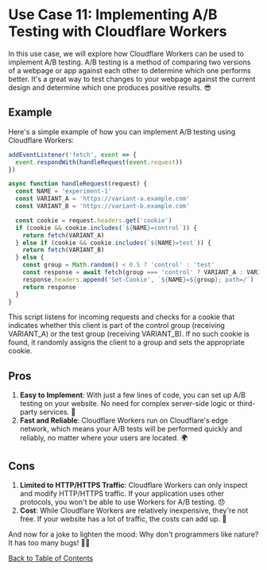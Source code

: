 # Use Case 11: Implementing A/B Testing with Cloudflare Workers

In this use case, we will explore how Cloudflare Workers can be used to implement A/B testing. A/B testing is a method of comparing two versions of a webpage or app against each other to determine which one performs better. It's a great way to test changes to your webpage against the current design and determine which one produces positive results. 😎

## Example

Here's a simple example of how you can implement A/B testing using Cloudflare Workers:

```javascript
addEventListener('fetch', event => {
  event.respondWith(handleRequest(event.request))
})

async function handleRequest(request) {
  const NAME = 'experiment-1'
  const VARIANT_A = 'https://variant-a.example.com'
  const VARIANT_B = 'https://variant-b.example.com'

  const cookie = request.headers.get('cookie')
  if (cookie && cookie.includes(`${NAME}=control`)) {
    return fetch(VARIANT_A)
  } else if (cookie && cookie.includes(`${NAME}=test`)) {
    return fetch(VARIANT_B)
  } else {
    const group = Math.random() < 0.5 ? 'control' : 'test'
    const response = await fetch(group === 'control' ? VARIANT_A : VARIANT_B)
    response.headers.append('Set-Cookie', `${NAME}=${group}; path=/`)
    return response
  }
}
```

This script listens for incoming requests and checks for a cookie that indicates whether this client is part of the control group (receiving VARIANT_A) or the test group (receiving VARIANT_B). If no such cookie is found, it randomly assigns the client to a group and sets the appropriate cookie.

## Pros

1. **Easy to Implement**: With just a few lines of code, you can set up A/B testing on your website. No need for complex server-side logic or third-party services. 🚀
2. **Fast and Reliable**: Cloudflare Workers run on Cloudflare's edge network, which means your A/B tests will be performed quickly and reliably, no matter where your users are located. 🌍

## Cons

1. **Limited to HTTP/HTTPS Traffic**: Cloudflare Workers can only inspect and modify HTTP/HTTPS traffic. If your application uses other protocols, you won't be able to use Workers for A/B testing. 😞
2. **Cost**: While Cloudflare Workers are relatively inexpensive, they're not free. If your website has a lot of traffic, the costs can add up. 💸

And now for a joke to lighten the mood: Why don't programmers like nature? It has too many bugs! 🐞😂

[Back to Table of Contents](./table_of_contents.md)